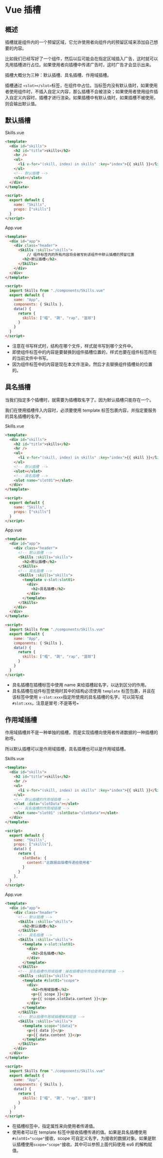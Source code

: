 # Vue 插槽

## 概述

插槽就是组件内的一个预留区域，它允许使用者向组件内的预留区域来添加自己想要的内容。

比如我们已经写好了一个组件，然后以后可能会在指定区域插入广告，这时就可以先用插槽进行占位。如果使用者向插槽中传递广告时，这时广告才会显示出来。

插槽大概分为三种：默认插槽、具名插槽、作用域插槽。

插槽通过 `<slot></slot>`标签，在组件中占位。当标签内没有默认值时，如果使用者使用组件时，不插入自定义内容，那么插槽不会被渲染；如果使用者使用组件插入自定义内容时，插槽才进行渲染。如果插槽中有默认值时，如果插槽不被使用，则会输出默认值。

## 默认插槽

Skills.vue

```html
<template>
  <div id="skills">
    <h2 id="title">skills</h2>
    <hr />
    <ul>
      <li v-for="(skill, index) in skills" :key="index">{{ skill }}</li>
    </ul>
  	<!-- 默认插槽 -->
    <slot></slot>
  </div>
</template>

<script>
  export default {
    name: "Skills",
    props: ["skills"]
  }
</script>
```

App.vue

```html
<template>
  <div id="app">
    <div class="header">
      <Skills :skills="skills">
          // 组件标签内的所有内容将会被写到该组件中默认插槽的预留位置
        <h2>默认插槽</h2>
      </Skills>
    </div>
  </div>
</template>

<script>
  import Skills from "./components/Skills.vue"
  export default {
    name: "App",
    components: { Skills },
    data() {
      return {
        skills: ["唱", "跳", "rap", "篮球"]
      }
    }
  }
</script>
```

- 注意在书写样式时，结构在哪个文件，样式就书写到哪个文件中。
- 即使组件标签中的内容是要替换到组件插槽位置的，样式也要在组件标签所在的当前文件中书写。
- 因为组件标签中的内容是现在本文件渲染，然后才去替换组件插槽处的位置的。

## 具名插槽

当我们指定多个插槽时，就需要为插槽取名字了。因为默认插槽只能存在一个。

我们在使用插槽传入内容时，必须要使用 template 标签包裹内容，并指定要服务的具名插槽的名字。

Skills.vue

```html
<template>
  <div id="skills">
    <h2 id="title">skills</h2>
    <hr />
    <ul>
      <li v-for="(skill, index) in skills" :key="index">{{ skill }}</li>
    </ul>
    <!-- 默认插槽 -->
    <slot></slot>
    <!-- 具名插槽 -->
    <slot name="slot01"></slot>
  </div>
</template>

<script>
  export default {
    name: "Skills",
    props: ["skills"]
  }
</script>
```

App.vue

```html
<template>
  <div id="app">
    <div class="header">
      <!-- 默认插槽 -->
      <Skills :skills="skills">
        <h2>默认插槽</h2>
      </Skills>
      <!-- 具名插槽 -->
      <Skills :skills="skills">
        <template v-slot:slot01>
          <div>
            <h2>具名插槽</h2>
          </div>
        </template>
      </Skills>
    </div>
  </div>
</template>

<script>
  import Skills from "./components/Skills.vue"
  export default {
    name: "App",
    components: { Skills },
    data() {
      return {
        skills: ["唱", "跳", "rap", "篮球"]
      }
    }
  }
</script>
```

- 具名插槽在插槽标签中使用 name 来给插槽起名字，以达到区分的作用。
- 具名插槽在组件标签使用时其中的结构必须使用 `template` 标签包裹，并且在该标签中使用 `v-slot:xxxx`指定所使用的具名插槽的名字。可以简写成`#slot:xxx`。注意是冒号`:`不是等号`=`

## 作用域插槽

作用域插槽并不是一种单独的插槽，而是实现插槽向使用者传递数据的一种插槽的称呼。

所以默认插槽可以是作用域插槽，具名插槽也可以是作用域插槽。

Skills.vue

```html
<template>
  <div id="skills">
    <h2 id="title">skills</h2>
    <hr />
    <ul>
      <li v-for="(skill, index) in skills" :key="index">{{ skill }}</li>
    </ul>
    <!-- 默认插槽的作用域插槽 -->
    <slot :data="slotData"></slot>
    <!-- 具名插槽的作用域插槽 -->
    <slot name="slot01" :slotData="slotData"></slot>
  </div>
</template>

<script>
  export default {
    name: "Skills",
    props: ["skills"],
    data() {
      return {
        slotData: {
          content:"此数据由插槽传递给使用者"
        }
      }
    },
  }
</script>

```

App.vue

```html
<template>
  <div id="app">
    <div class="header">
      <!-- 默认插槽 -->
      <Skills :skills="skills">
        <h2>默认插槽</h2>
      </Skills>
      <!-- 具名插槽 -->
      <Skills :skills="skills">
        <template v-slot:slot01>
          <div>
            <h2>具名插槽</h2>
          </div>
        </template>
      </Skills>
      <!-- 具名插槽作用域插槽：接收插槽组件传给使用者的数据 -->
      <Skills :skills="skills">
        <template #slot01="scope">
          <div>
            <h2>作用域插槽</h2>
            <p>{{ scope }}</p>
            <p>{{ scope.slotData.content }}</p>
          </div>
        </template>
      </Skills>
      <!-- 默认插槽作用域插槽解构赋值 -->
      <Skills :skills="skills">
        <template scope="{data}">
          <p>{{ data }}</p>
          <p>{{ data.content }}</p>
        </template>
      </Skills>
    </div>
  </div>
</template>

<script>
  import Skills from "./components/Skills.vue"
  export default {
    name: "App",
    components: { Skills },
    data() {
      return {
        skills: ["唱", "跳", "rap", "篮球"]
      }
    }
  }
</script>
```

- 在插槽标签中，指定属性来向使用者传递值。
- 使用者可以在 template 标签中接收插槽传递的值。如果是具名插槽使用`#slot01="scope"`接收，scope 可自定义名字，为接收的数据对象。如果是默认插槽使用`scope="scope"`接收。其中可以参照上面代码使用 es6 的解构赋值。
